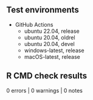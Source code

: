 ## Test environments

* GitHub Actions
    * ubuntu 22.04, release
    * ubuntu 20.04, oldrel
    * ubuntu 20.04, devel
    * windows-latest, release
    * macOS-latest, release

## R CMD check results

0 errors | 0 warnings | 0 notes
